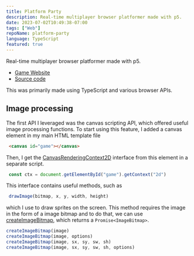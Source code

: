 ```yaml
---
title: Platform Party
description: Real-time multiplayer browser platformer made with p5.
date: 2023-07-02T10:49:38-07:00
tags: ["Web"]
repoName: platform-party
language: TypeScript
featured: true
---
```


Real-time multiplayer browser platformer made with p5.

- [Game Website](https://platform-party.joeyshi.xyz)
- [Source code](https://github.com/joeyshi12/platform-party)

This was primarily made using TypeScript and various browser APIs.

## Image processing

The first API I leveraged was the canvas scripting API, which offered useful image processing functions.
To start using this feature, I added a canvas element in my main HTML template file

```html
 <canvas id="game"></canvas>
```

Then, I get the [CanvasRenderingContext2D](https://developer.mozilla.org/en-US/docs/Web/API/CanvasRenderingContext2D)
interface from this element in a separate script.

```javascript
 const ctx = document.getElementById("game").getContext("2d")
```

This interface contains useful methods, such as

```javascript
 drawImage(bitmap, x, y, width, height)
```

which I use to draw sprites on the screen.
This method requires the image in the form of a image bitmap
and to do that, we can use [createImageBitmap](https://developer.mozilla.org/en-US/docs/Web/API/createImageBitmap),
which returns a `Promise<ImageBitmap>`.

```javascript
createImageBitmap(image)
createImageBitmap(image, options)
createImageBitmap(image, sx, sy, sw, sh)
createImageBitmap(image, sx, sy, sw, sh, options)
```
